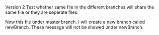 Version 2
Test whether same file in the different branches will share the same file or they are
seperate files.


Now this file under master branch.
I will create a new branch called newBranch.
These message will not be showed under newBranch.